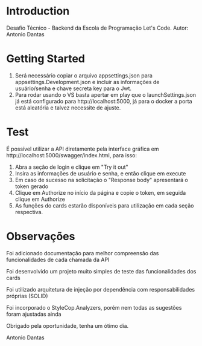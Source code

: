 
# Introduction 
Desafio Técnico - Backend da Escola de Programação Let's Code.
Autor: Antonio Dantas

# Getting Started
1. Será necessário copiar o arquivo appsettings.json para appsettings.Development.json e incluir as informações de usuário/senha e chave secreta key para o Jwt.
2. Para rodar usando o VS basta apertar em play que o launchSettings.json já está configurado para http://localhost:5000, já para o docker a porta está aleatória e talvez necessite de ajuste.

# Test
É possível utilizar a API diretamente pela interface gráfica em http://localhost:5000/swagger/index.html, para isso:
1. Abra a seção de login e clique em "Try it out"
2. Insira as informações de usuário e senha, e então clique em execute
3. Em caso de sucesso na solicitação o "Response body" apresentará o token gerado
4. Clique em Authorize no início da página e copie o token, em seguida clique em Authorize
5. As funções do cards estarão disponíveis para utilização em cada seção respectiva.

# Observações
Foi adicionado documentação para melhor compreensão das funcionalidades de cada chamada da API 

Foi desenvolvido um projeto muito simples de teste das funcionalidades dos cards 

Foi utilizado arquitetura de injeção por dependência com responsabilidades próprias (SOLID) 

Foi incorporado o StyleCop.Analyzers, porém nem todas as sugestões foram ajustadas ainda 



Obrigado pela oportunidade, tenha um ótimo dia.


Antonio Dantas
